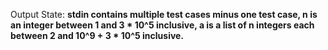 Output State: **stdin contains multiple test cases minus one test case, n is an integer between 1 and 3 * 10^5 inclusive, a is a list of n integers each between 2 and 10^9 + 3 * 10^5 inclusive.**